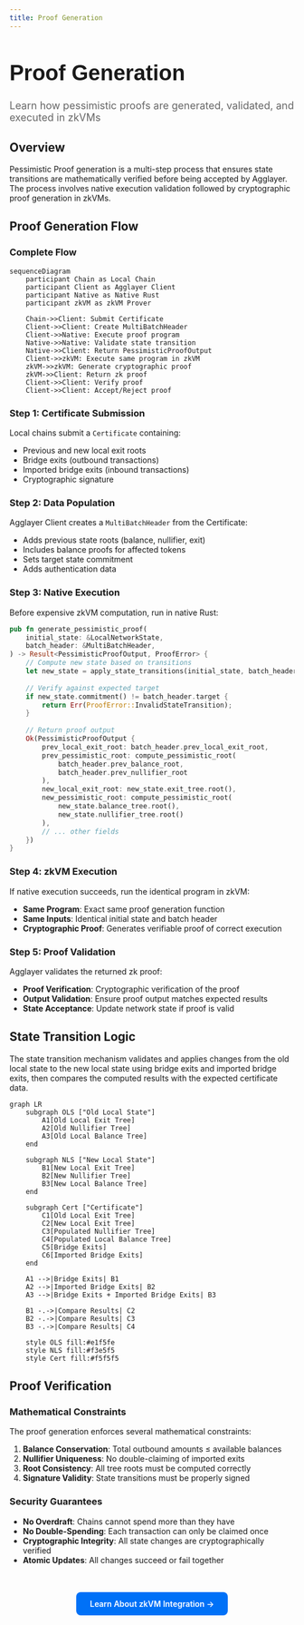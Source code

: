 ```yaml
---
title: Proof Generation
---
```


<!-- Page Header Component -->
<h1 style="text-align: left; font-size: 38px; font-weight: 700; font-family: 'Inter Tight', sans-serif;">
  Proof Generation
</h1>

<div style="text-align: left; margin: 0.5rem 0;">
  <p style="font-size: 18px; color: #666; max-width: 600px; margin: 0;">
    Learn how pessimistic proofs are generated, validated, and executed in zkVMs
  </p>
</div>

## Overview

Pessimistic Proof generation is a multi-step process that ensures state transitions are mathematically verified before being accepted by Agglayer. The process involves native execution validation followed by cryptographic proof generation in zkVMs.

## Proof Generation Flow

### Complete Flow

```mermaid
sequenceDiagram
    participant Chain as Local Chain
    participant Client as Agglayer Client
    participant Native as Native Rust
    participant zkVM as zkVM Prover

    Chain->>Client: Submit Certificate
    Client->>Client: Create MultiBatchHeader
    Client->>Native: Execute proof program
    Native->>Native: Validate state transition
    Native->>Client: Return PessimisticProofOutput
    Client->>zkVM: Execute same program in zkVM
    zkVM->>zkVM: Generate cryptographic proof
    zkVM->>Client: Return zk proof
    Client->>Client: Verify proof
    Client->>Client: Accept/Reject proof
```

### Step 1: Certificate Submission

Local chains submit a `Certificate` containing:

- Previous and new local exit roots
- Bridge exits (outbound transactions)
- Imported bridge exits (inbound transactions)
- Cryptographic signature

### Step 2: Data Population

Agglayer Client creates a `MultiBatchHeader` from the Certificate:

- Adds previous state roots (balance, nullifier, exit)
- Includes balance proofs for affected tokens
- Sets target state commitment
- Adds authentication data

### Step 3: Native Execution

Before expensive zkVM computation, run in native Rust:

```rust
pub fn generate_pessimistic_proof(
    initial_state: &LocalNetworkState,
    batch_header: &MultiBatchHeader,
) -> Result<PessimisticProofOutput, ProofError> {
    // Compute new state based on transitions
    let new_state = apply_state_transitions(initial_state, batch_header)?;
    
    // Verify against expected target
    if new_state.commitment() != batch_header.target {
        return Err(ProofError::InvalidStateTransition);
    }
    
    // Return proof output
    Ok(PessimisticProofOutput {
        prev_local_exit_root: batch_header.prev_local_exit_root,
        prev_pessimistic_root: compute_pessimistic_root(
            batch_header.prev_balance_root,
            batch_header.prev_nullifier_root
        ),
        new_local_exit_root: new_state.exit_tree.root(),
        new_pessimistic_root: compute_pessimistic_root(
            new_state.balance_tree.root(),
            new_state.nullifier_tree.root()
        ),
        // ... other fields
    })
}
```

### Step 4: zkVM Execution

If native execution succeeds, run the identical program in zkVM:

- **Same Program**: Exact same proof generation function
- **Same Inputs**: Identical initial state and batch header
- **Cryptographic Proof**: Generates verifiable proof of correct execution

### Step 5: Proof Validation

Agglayer validates the returned zk proof:

- **Proof Verification**: Cryptographic verification of the proof
- **Output Validation**: Ensure proof output matches expected results
- **State Acceptance**: Update network state if proof is valid

## State Transition Logic

The state transition mechanism validates and applies changes from the old local state to the new local state using bridge exits and imported bridge exits, then compares the computed results with the expected certificate data.

```mermaid
graph LR
    subgraph OLS ["Old Local State"]
        A1[Old Local Exit Tree]
        A2[Old Nullifier Tree] 
        A3[Old Local Balance Tree]
    end
    
    subgraph NLS ["New Local State"]
        B1[New Local Exit Tree]
        B2[New Nullifier Tree]
        B3[New Local Balance Tree]
    end
    
    subgraph Cert ["Certificate"]
        C1[Old Local Exit Tree]
        C2[New Local Exit Tree]
        C3[Populated Nullifier Tree]
        C4[Populated Local Balance Tree]
        C5[Bridge Exits]
        C6[Imported Bridge Exits]
    end
    
    A1 -->|Bridge Exits| B1
    A2 -->|Imported Bridge Exits| B2
    A3 -->|Bridge Exits + Imported Bridge Exits| B3
    
    B1 -.->|Compare Results| C2
    B2 -.->|Compare Results| C3
    B3 -.->|Compare Results| C4
    
    style OLS fill:#e1f5fe
    style NLS fill:#f3e5f5
    style Cert fill:#f5f5f5
```

## Proof Verification

### Mathematical Constraints

The proof generation enforces several mathematical constraints:

1. **Balance Conservation**: Total outbound amounts ≤ available balances
2. **Nullifier Uniqueness**: No double-claiming of imported exits
3. **Root Consistency**: All tree roots must be computed correctly
4. **Signature Validity**: State transitions must be properly signed

### Security Guarantees

- **No Overdraft**: Chains cannot spend more than they have
- **No Double-Spending**: Each transaction can only be claimed once
- **Cryptographic Integrity**: All state changes are cryptographically verified
- **Atomic Updates**: All changes succeed or fail together

<!-- CTA Button Component -->
<div style="text-align: center; margin: 3rem 0;">
  <a href="/agglayer/core-concepts/pessimistic-proof/zkvm-integration/" style="background: #0071F7; color: white; padding: 12px 24px; border-radius: 8px; text-decoration: none; font-weight: 600; display: inline-block;">
    Learn About zkVM Integration →
  </a>
</div>
